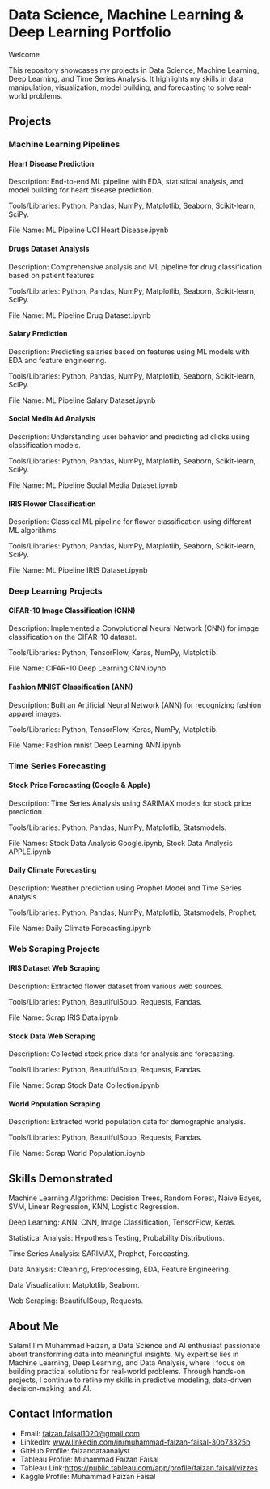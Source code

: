 # Data Science, Machine Learning & Deep Learning Portfolio

Welcome

This repository showcases my projects in Data Science, Machine Learning, Deep Learning, and Time Series Analysis. It highlights my skills in data manipulation, visualization, model building, and forecasting to solve real-world problems.

## __Projects__

### Machine Learning Pipelines

#### Heart Disease Prediction

Description: End-to-end ML pipeline with EDA, statistical analysis, and model building for heart disease prediction.

Tools/Libraries: Python, Pandas, NumPy, Matplotlib, Seaborn, Scikit-learn, SciPy.

File Name: ML Pipeline UCI Heart Disease.ipynb

#### Drugs Dataset Analysis

Description: Comprehensive analysis and ML pipeline for drug classification based on patient features.

Tools/Libraries: Python, Pandas, NumPy, Matplotlib, Seaborn, Scikit-learn, SciPy.

File Name: ML Pipeline Drug Dataset.ipynb

#### Salary Prediction

Description: Predicting salaries based on features using ML models with EDA and feature engineering.

Tools/Libraries: Python, Pandas, NumPy, Matplotlib, Seaborn, Scikit-learn, SciPy.

File Name: ML Pipeline Salary Dataset.ipynb

#### Social Media Ad Analysis

Description: Understanding user behavior and predicting ad clicks using classification models.

Tools/Libraries: Python, Pandas, NumPy, Matplotlib, Seaborn, Scikit-learn, SciPy.

File Name: ML Pipeline Social Media Dataset.ipynb

#### IRIS Flower Classification

Description: Classical ML pipeline for flower classification using different ML algorithms.

Tools/Libraries: Python, Pandas, NumPy, Matplotlib, Seaborn, Scikit-learn, SciPy.

File Name: ML Pipeline IRIS Dataset.ipynb

### Deep Learning Projects

#### CIFAR-10 Image Classification (CNN)

Description: Implemented a Convolutional Neural Network (CNN) for image classification on the CIFAR-10 dataset.

Tools/Libraries: Python, TensorFlow, Keras, NumPy, Matplotlib.

File Name: CIFAR-10 Deep Learning CNN.ipynb

#### Fashion MNIST Classification (ANN)

Description: Built an Artificial Neural Network (ANN) for recognizing fashion apparel images.

Tools/Libraries: Python, TensorFlow, Keras, NumPy, Matplotlib.

File Name: Fashion mnist Deep Learning ANN.ipynb

### Time Series Forecasting

#### Stock Price Forecasting (Google & Apple)

Description: Time Series Analysis using SARIMAX models for stock price prediction.

Tools/Libraries: Python, Pandas, NumPy, Matplotlib, Statsmodels.

File Names: Stock Data Analysis Google.ipynb, Stock Data Analysis APPLE.ipynb

#### Daily Climate Forecasting

Description: Weather prediction using Prophet Model and Time Series Analysis.

Tools/Libraries: Python, Pandas, NumPy, Matplotlib, Statsmodels, Prophet.

File Name: Daily Climate Forecasting.ipynb

### Web Scraping Projects

#### IRIS Dataset Web Scraping

Description: Extracted flower dataset from various web sources.

Tools/Libraries: Python, BeautifulSoup, Requests, Pandas.

File Name: Scrap IRIS Data.ipynb

#### Stock Data Web Scraping

Description: Collected stock price data for analysis and forecasting.

Tools/Libraries: Python, BeautifulSoup, Requests, Pandas.

File Name: Scrap Stock Data Collection.ipynb

#### World Population Scraping

Description: Extracted world population data for demographic analysis.

Tools/Libraries: Python, BeautifulSoup, Requests, Pandas.

File Name: Scrap World Population.ipynb

## Skills Demonstrated

Machine Learning Algorithms: Decision Trees, Random Forest, Naive Bayes, SVM, Linear Regression, KNN, Logistic Regression.

Deep Learning: ANN, CNN, Image Classification, TensorFlow, Keras.

Statistical Analysis: Hypothesis Testing, Probability Distributions.

Time Series Analysis: SARIMAX, Prophet, Forecasting.

Data Analysis: Cleaning, Preprocessing, EDA, Feature Engineering.

Data Visualization: Matplotlib, Seaborn.

Web Scraping: BeautifulSoup, Requests.

## About Me

Salam! I'm Muhammad Faizan, a Data Science and AI enthusiast passionate about transforming data into meaningful insights. My expertise lies in Machine Learning, Deep Learning, and Data Analysis, where I focus on building practical solutions for real-world problems. Through hands-on projects, I continue to refine my skills in predictive modeling, data-driven decision-making, and AI.

## Contact Information
* Email: faizan.faisal1020@gmail.com
* LinkedIn: www.linkedin.com/in/muhammad-faizan-faisal-30b73325b
* GitHub Profile: faizandataanalyst
* Tableau Profile: Muhammad Faizan Faisal
* Tableau Link:https://public.tableau.com/app/profile/faizan.faisal/vizzes
* Kaggle Profile: Muhammad Faizan Faisal

